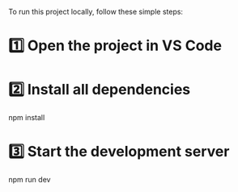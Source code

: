
To run this project locally, follow these simple steps:

# 1️⃣ Open the project in VS Code
# 2️⃣ Install all dependencies
npm install

# 3️⃣ Start the development server
npm run dev
